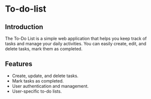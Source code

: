 # To-do-list

## Introduction

The To-Do List is a simple web application that helps you keep track of tasks and manage your daily activities. You can easily create, edit, and delete tasks, mark them as completed.

## Features

- Create, update, and delete tasks.
- Mark tasks as completed.
- User authentication and management.
- User-specific to-do lists.
